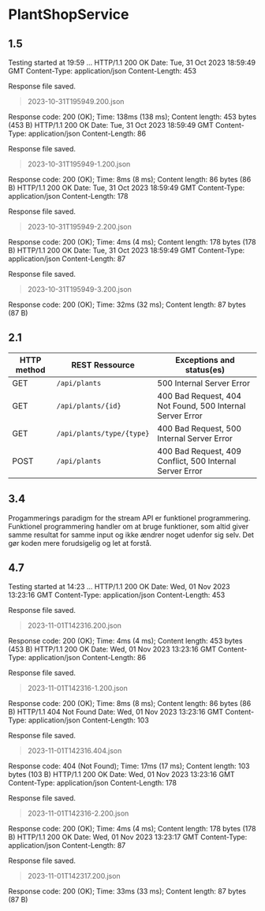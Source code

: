 # PlantShopService
## 1.5

Testing started at 19:59 ...
HTTP/1.1 200 OK
Date: Tue, 31 Oct 2023 18:59:49 GMT
Content-Type: application/json
Content-Length: 453

Response file saved.
> 2023-10-31T195949.200.json

Response code: 200 (OK); Time: 138ms (138 ms); Content length: 453 bytes (453 B)
HTTP/1.1 200 OK
Date: Tue, 31 Oct 2023 18:59:49 GMT
Content-Type: application/json
Content-Length: 86

Response file saved.
> 2023-10-31T195949-1.200.json

Response code: 200 (OK); Time: 8ms (8 ms); Content length: 86 bytes (86 B)
HTTP/1.1 200 OK
Date: Tue, 31 Oct 2023 18:59:49 GMT
Content-Type: application/json
Content-Length: 178

Response file saved.
> 2023-10-31T195949-2.200.json

Response code: 200 (OK); Time: 4ms (4 ms); Content length: 178 bytes (178 B)
HTTP/1.1 200 OK
Date: Tue, 31 Oct 2023 18:59:49 GMT
Content-Type: application/json
Content-Length: 87

Response file saved.
> 2023-10-31T195949-3.200.json

Response code: 200 (OK); Time: 32ms (32 ms); Content length: 87 bytes (87 B)


## 2.1

|HTTP method | REST Ressource | Exceptions and status(es) |
|---|---|-|
|GET| `/api/plants`|500 Internal Server Error |
|GET|`/api/plants/{id}`|400 Bad Request, 404 Not Found, 500 Internal Server Error|
|GET|`/api/plants/type/{type}` |400 Bad Request, 500 Internal Server Error|
|POST| `/api/plants` |400 Bad Request, 409 Conflict, 500 Internal Server Error|

## 3.4
Progammerings paradigm for the stream API er funktionel programmering.
Funktionel programmering handler om at bruge funktioner, som altid giver samme resultat for samme input og ikke ændrer noget udenfor sig selv. Det gør koden mere forudsigelig og let at forstå.

## 4.7

Testing started at 14:23 ...
HTTP/1.1 200 OK
Date: Wed, 01 Nov 2023 13:23:16 GMT
Content-Type: application/json
Content-Length: 453

Response file saved.
> 2023-11-01T142316.200.json

Response code: 200 (OK); Time: 4ms (4 ms); Content length: 453 bytes (453 B)
HTTP/1.1 200 OK
Date: Wed, 01 Nov 2023 13:23:16 GMT
Content-Type: application/json
Content-Length: 86

Response file saved.
> 2023-11-01T142316-1.200.json

Response code: 200 (OK); Time: 8ms (8 ms); Content length: 86 bytes (86 B)
HTTP/1.1 404 Not Found
Date: Wed, 01 Nov 2023 13:23:16 GMT
Content-Type: application/json
Content-Length: 103

Response file saved.
> 2023-11-01T142316.404.json

Response code: 404 (Not Found); Time: 17ms (17 ms); Content length: 103 bytes (103 B)
HTTP/1.1 200 OK
Date: Wed, 01 Nov 2023 13:23:16 GMT
Content-Type: application/json
Content-Length: 178

Response file saved.
> 2023-11-01T142316-2.200.json

Response code: 200 (OK); Time: 4ms (4 ms); Content length: 178 bytes (178 B)
HTTP/1.1 200 OK
Date: Wed, 01 Nov 2023 13:23:17 GMT
Content-Type: application/json
Content-Length: 87

Response file saved.
> 2023-11-01T142317.200.json

Response code: 200 (OK); Time: 33ms (33 ms); Content length: 87 bytes (87 B)




